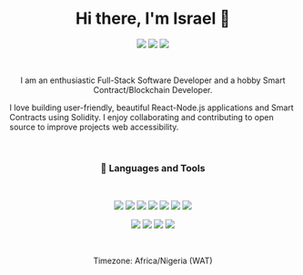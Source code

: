  <h1 align="center"> Hi there, I'm Israel 👋 </h1>

<p align="center">
 <a href="https://www.linkedin.com/in/israel-iyanda-8aab8a17b"><img src="https://img.shields.io/badge/LinkedIn-0077B5?style=for-the-badge&logo=linkedin&logoColor=white"></a>
 <a href="https://twitter.com/israeltheminer"><img src="https://img.shields.io/badge/Twitter-1DA1F2?style=for-the-badge&logo=twitter&logoColor=white"></a>
 <a href="https://stackoverflow.com/users/18093667/israeltheminer"><img src="https://img.shields.io/badge/StackOverflow-F48024?style=for-the-badge&logo=stackoverflow&logoColor=white"></a>
 <!-- This is using base64 encoded image. If you have a small image, you can upload the base64 version of it :D https://www.base64-image.de/ -->
</p>
<br />

<p align="center">I am an enthusiastic Full-Stack Software Developer and a hobby Smart Contract/Blockchain Developer.</p>
<p>I love building user-friendly, beautiful React-Node.js applications and Smart Contracts using Solidity. I enjoy collaborating and contributing to open source to improve projects web accessibility.</p>
<br />

<h3 align="center"> 💼 Languages and Tools</h3>

<br />

<p align="center">
<img src="https://img.shields.io/badge/-javascript-F7DF1E?&style=for-the-badge&logo=javascript&logoColor=black" />
<img src="https://img.shields.io/badge/HTML5-E34F26?style=for-the-badge&logo=html5&logoColor=white" />
<img src="https://img.shields.io/badge/-ReactJS-grey?&style=for-the-badge&logo=react&logoColor=61DAFB" />
<img src="https://img.shields.io/badge/-css3-1572B6?&style=for-the-badge&logo=css3&logoColor=white" />
<img src="https://img.shields.io/badge/Tailwind-38B2AC?style=for-the-badge&logo=tailwind-css&logoColor=white" />
<img src="https://img.shields.io/badge/MUI-%230081CB.svg?style=for-the-badge&logo=mui&logoColor=white" />
<img src="https://img.shields.io/badge/-VSCode-007ACC?&style=for-the-badge&logo=visual-studio-code&logoColor=white" />
</p>
<p align="center">
<img src="https://img.shields.io/badge/-Git-F05032?&style=for-the-badge&logo=git&logoColor=white" /> 
<img src="https://img.shields.io/badge/github-%23121011.svg?style=for-the-badge&logo=github&logoColor=white" />
<img src="https://img.shields.io/badge/Canva-%2300C4CC.svg?style=for-the-badge&logo=Canva&logoColor=white" />
<img src="https://img.shields.io/badge/figma-%23F24E1E.svg?style=for-the-badge&logo=figma&logoColor=white" />
</p>

<br />

<p align="center">
Timezone: Africa/Nigeria (WAT)
</p>


